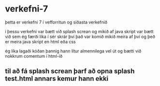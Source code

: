 # verkefni-7

þetta er verkefni 7 í vefforritun og síðasta verkefnið

í þessu verkefni var bætt við splash screan og mikið af java skript var bætt við sem ég færði líka í sér skrár því það var komið mikið meira af því og þeð er meira java skript en html eða css

ég líka lagaði kóðan þannig hann lítur almennilega vel út og bætti við nokkrum comentum í html-ið

## til að fá splash screan þarf að opna splash test.html annars kemur hann ekki
